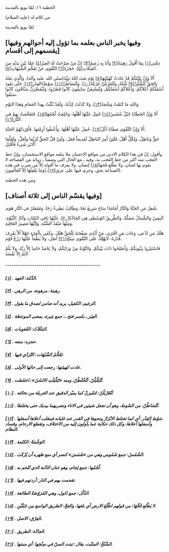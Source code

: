   الخطبة  ١٦: لمّا بويع بالمدينة	

من كلام له (عليه السلام)

لمّا بويع بالمدينة

## [وفيها يخبر الناس بعلمه بما تؤول إليه أحوالهم وفيها يقسمهم إلى أقسام]

ذِمَّتي[[١\]](https://arabic.balaghah.net/node/434#_ftn1) بِمَا أَقُولُ رَهِينَةٌ[[٢\]](https://arabic.balaghah.net/node/434#_ftn2) وَأَنَا بِهِ زَعِيمٌ[[٣\]](https://arabic.balaghah.net/node/434#_ftn3): إِنَّ مَنْ صَرَّحَتْ لَهُ العِبَرُ[[٤\]](https://arabic.balaghah.net/node/434#_ftn4) عَمَّا بَيْنَ يَدَيْهِ مِنَ المَثُلاتِ[[٥\]](https://arabic.balaghah.net/node/434#_ftn5)، حَجَزَهُ[[٦\]](https://arabic.balaghah.net/node/434#_ftn6) التَّقْوَى عَنْ تَقَحُّمِ الشُّبُهَاتِ[[٧\]](https://arabic.balaghah.net/node/434#_ftn7).

أَلاَ وَإِنَّ بَلِيَّتَكُمْ قَدْ عَادَتْ كَهَيْئَتِهَا[[٨\]](https://arabic.balaghah.net/node/434#_ftn8) يَوْمَ بَعَثَ اللهُ نَبِيَّهُ(صلى الله عليه وآله)، وَالَّذِي بَعَثَهُ بِالحَقِّ لَتُبَلْبَلُنَّ[[٩\]](https://arabic.balaghah.net/node/434#_ftn9) بَلْبَلَةً، وَلَتُغَرْبَلُنَّ غَرْبَلَةً[[١٠\]](https://arabic.balaghah.net/node/434#_ftn10)، وَلَتُسَاطُنَّ[[١١\]](https://arabic.balaghah.net/node/434#_ftn11) سَوْطَ)القِدْرِ[[١٢\]](https://arabic.balaghah.net/node/434#_ftn12)، حَتَّى يَعُودَ أَسْفَلُكُمْ أَعْلاَكُمْ، وَأَعْلاَكُمْ أَسْفَلَكُمْ،  وَلَيَسْبِقَنَّ سَابِقُونَ كَانُوا قَصَّرُوا، وَلَيُقَصِّرَنَّ  سَبَّاقُونَ كَانُوا سَبَقُوا.

وَاللهِ مَا كَتَمْتُ وَشْمَةً[[١٣\]](https://arabic.balaghah.net/node/434#_ftn13)، وَلا كَذَبْتُ كِذْبَةً، وَلَقَدْ نُبِّئْتُ بِهذا المَقامِ وَهذَا اليَوْمِ.

أَلاَ وَإِنَّ الخَطَايَا خَيْلٌ شُمُسٌ[[١٤\]](https://arabic.balaghah.net/node/434#_ftn14) حُمِلَ عَلَيْهَا أَهْلُها، وَخُلِعَتْ لُجُمُهَا[[١٥\]](https://arabic.balaghah.net/node/434#_ftn15)، فَتَقَحَّمَتْ بِهِمْ في النَّارِ[[١٦\]](https://arabic.balaghah.net/node/434#_ftn16).

أَلاَ وَإِنَّ التَّقْوَى مَطَايَا ذُلُلٌ[[١٧\]](https://arabic.balaghah.net/node/434#_ftn17)، حُمِلَ عَلَيْهَا أَهْلُهَا، وَأُعْطُوا أَزِمَّتَها، فَأَوْرَدَتْهُمُ الجَنَّةَ.

حَقٌّ وَبَاطِلٌ، وَلِكُلٍّ أَهْلٌ، فَلَئِنْ أَمِرَ  البَاطِلُ لَقَدِيماً فَعَلَ، وَلَئِنْ قَلَّ الحقُّ لَرُبَّما وَلَعَلَّ،  وَلَقَلَّمَا أَدْبَرَ شَيءٌ فَأَقْبَلَ!

وأقول: إنّ في هذا الكلام الادنى من مواقع الاحسان ملا تبلغه  مواقع الاستحسان، وإنّ حظ العجب منه أكثر من حظ العُجب به، وفيه ـ مع الحال التي وصفنا ـ زوائد من الفصاحة لا يقوم بها لسان، ولا يَطَّلع فَجها[[١٨\]](https://arabic.balaghah.net/node/434#_ftn18) إنسان، ولا يعرف ما أقوله إلاّ من ضرب في هذه الصناعة بحق، وجرى فيها على عرق[[١٩\]](https://arabic.balaghah.net/node/434#_ftn19)،)وَمَا يَعْقِلُهَا إلاّ العَالمِونَ).

ومن هذه الخطبة

## [وفيها يقسّم الناس إلى ثلاثة أصناف]

شُغِلَ مَنِ الجَنَّةُ وَالنَّارُ أَمَامَهُ! سَاع سَرِيعٌ نَجَا، وَطَالِبٌ بَطِيءٌ رَجَا، وَمُقَصِّرٌ في النَّارِ هَوَى.

الَيمِينُ وَالشِّمالُ مَضَلَّةٌ، وَالطَّرِيقُ الوُسْطَى هِيَ الجَادَّةُ[[٢٠\]](https://arabic.balaghah.net/node/434#_ftn20)، عَلَيْهَا بَاقي الكِتَابِ وَآثَارُ النُّبُوَّةِ، وَمِنْهَا مَنْفَذُ السُّنَّةِ، وَإلَيْهَا مَصِيرُ العَاقِبَةِ.

هَلَكَ مَنِ ادَّعى، وَخَابَ مَنِ افْتَرَى، مَنْ أَبْدَى  صَفْحَتَهُ لِلْحَقِّ هَلَكَ، وَكَفَى بِالْمَرْءِ جَهْلاً أَلاَّ يَعْرِفَ قَدْرَهُ، لاَيَهْلِكُ عَلَى التَّقْوَى سِنْخُ[[٢١\]](https://arabic.balaghah.net/node/434#_ftn21) أَصْل، وَلاَ يَظْمَأُ عَلَيْهَا زَرْعُ قَوْم.

فَاسْتَتِرُوا بِبُيُوتِكُمْ، وَأَصْلِحُوا ذَاتَ بَيْنِكُمْ، وَالتَّوْبَةُ مِنْ وَرَائِكُمْ، وَلاَ يَحْمَدْ حَامِدٌ إِلاَّ رَبَّهُ،  وَلاَ يَلُمْ لاَئِمٌ إِلاَّ نَفْسَهُ.

##### ----------------------------------------------

##### [[١\]](https://arabic.balaghah.net/node/434#_ftnref1) . الذّمّة: العهد.

##### [[٢\]](https://arabic.balaghah.net/node/434#_ftnref2) . رهينة: مرهونة، من الرهن.

##### [[٣\]](https://arabic.balaghah.net/node/434#_ftnref3) . الزعيم: الكفيل، يريد أنه ضامن لصدق ما يقول.

##### [[٤\]](https://arabic.balaghah.net/node/434#_ftnref4) . العِبَر ـ بكسر فتح ـ: جمع عِبرة، بمعنى الموعظة.

##### [[٥\]](https://arabic.balaghah.net/node/434#_ftnref5) . المَثُلاَتُ: العُقوبات.

##### [[٦\]](https://arabic.balaghah.net/node/434#_ftnref6) . حجزه: منعه.

##### [[٧\]](https://arabic.balaghah.net/node/434#_ftnref7) . تَقَحُّمُ الشّبُهَات: التّرَدّي فيها.

##### [[٨\]](https://arabic.balaghah.net/node/434#_ftnref8) . عادت كهيئتها: رجعت إلى حالها الاُولى.

##### [[٩\]](https://arabic.balaghah.net/node/434#_ftnref9) . لَتُبَلْبَلُنّ: لَتُخْلَطُنّ، ومنه «تَبَلْبَلَتِ الالسُنُ»: اختلطت.

##### [[١٠\]](https://arabic.balaghah.net/node/434#_ftnref10) . لَتُغَرْبَلُنّ: لتمّيزنّ كما يميّز الدقيق عند الغربلة من نخالته.

##### [[١١\]](https://arabic.balaghah.net/node/434#_ftnref11) . لَتُسَاطُنّ: من السّوط، وهو أن تجعل شيئين في الاناء وتضربهما بيديك حتى يختلطا.

##### [[١٢\]](https://arabic.balaghah.net/node/434#_ftnref12) . سَوْط القِدْر: أي كما تختلط الابْزَارُ ونحوها في القدر عند غليانه  فينقلب أعلاها أسفلها وأسفلها أعلاها، وكل ذلك حكاية عما يأولون إليه من  الاختلاف، وتقطع الارحام، وفساد النظام.

##### [[١٣\]](https://arabic.balaghah.net/node/434#_ftnref13) . الوَشْمَةُ: الكلمة.

##### [[١٤\]](https://arabic.balaghah.net/node/434#_ftnref14) . الشُمُسُ: جمع شَمُوس وهي من «شَمَسَ» كنصر أي منع ظهره أن يُرْكَبَ.

##### [[١٥\]](https://arabic.balaghah.net/node/434#_ftnref15) . لُجُمُها: جمع لِجام، وهو عنان الدّابة الذي تُلجم به.

##### [[١٦\]](https://arabic.balaghah.net/node/434#_ftnref16) . تقحمت بهم في النار: أردتهم فيها.

##### [[١٧\]](https://arabic.balaghah.net/node/434#_ftnref17) . الذُلُل: جمع ذَلول، وهي المُرَوّضَةُ الطائعة.

##### [[١٨\]](https://arabic.balaghah.net/node/434#_ftnref18) . لا يَطّلع فَجَّهَا: من قولهم اطّلَعَ الارض أي بلغها. والفجّ: الطريق الواسع بين جَبَلَيْنِ.

##### [[١٩\]](https://arabic.balaghah.net/node/434#_ftnref19) . العِرْق: الاصل.

##### [[٢٠\]](https://arabic.balaghah.net/node/434#_ftnref20) . الجادّة: الطريق.

##### [[٢١\]](https://arabic.balaghah.net/node/434#_ftnref21) . السِّنْخُ: المثبّت، يقال: ثبتت السنّ في سِنْخِها: أي منبتها. 
